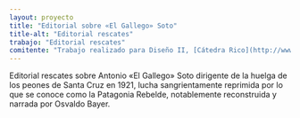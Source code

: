 ```yaml
---
layout: proyecto
title: "Editorial sobre «El Gallego» Soto"
title-alt: "Editorial rescates"
trabajo: "Editorial rescates"
comitente: "Trabajo realizado para Diseño II, [Cátedra Rico](http://www.catedrarico.com.ar), FADU--UBA."
---
```


Editorial rescates sobre Antonio «El Gallego» Soto dirigente de la huelga de los peones de Santa Cruz en 1921, lucha sangrientamente reprimida por lo que se conoce como la Patagonia Rebelde, notablemente reconstruida y narrada por Osvaldo Bayer.

<div class="fotorama"
     data-allowfullscreen="native"
     data-fit="cover">
     <img src="{{ site.baseurl }}/img/2013_heraldo-1.jpg" data-full="{{ site.baseurl }}/img/2013_heraldo-1f.jpg" data-caption="Tapa" alt="" />
     <img src="{{ site.baseurl }}/img/2013_heraldo-2.jpg" data-full="{{ site.baseurl }}/img/2013_heraldo-2f.jpg" data-caption="Interior" alt="" />
     <img src="{{ site.baseurl }}/img/2013_heraldo-3.jpg" data-full="{{ site.baseurl }}/img/2013_heraldo-3f.jpg" data-caption="Interior" alt="" />
     <img src="{{ site.baseurl }}/img/2013_heraldo-4.jpg" data-full="{{ site.baseurl }}/img/2013_heraldo-4f.jpg" data-caption="Interior" alt="" />
     <img src="{{ site.baseurl }}/img/2013_heraldo-5.jpg" data-full="{{ site.baseurl }}/img/2013_heraldo-5f.jpg" data-caption="Interior" alt="" />
     <img src="{{ site.baseurl }}/img/2013_heraldo-6.jpg" data-full="{{ site.baseurl }}/img/2013_heraldo-6f.jpg" data-caption="Interior" alt="" />
     <img src="{{ site.baseurl }}/img/2013_heraldo-7.jpg" data-full="{{ site.baseurl }}/img/2013_heraldo-7f.jpg" data-caption="Contratapa" alt="" />
</div>
